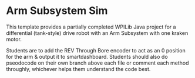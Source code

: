# Arm Subsystem Sim

This template provides a partially completed WPILib Java project for a differential (tank-style) drive robot with an Arm Subsystem with one kraken motor.

Students are to add the REV Through Bore encoder to act as an 0 position for the arm & output it to smartdashboard. 
Students should also do pseodocode on their own branch above each file or comment each method throughly, whichever helps them understand the code best.



